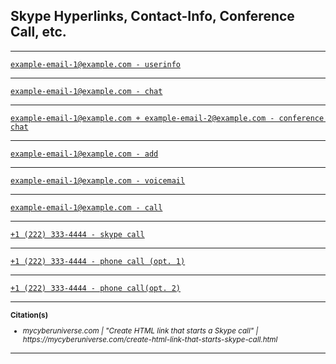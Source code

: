 <!--
	On GitHub:  https://github.com/mcavallo-git/Coding/tree/master/html
-->

<h2>Skype Hyperlinks, Contact-Info, Conference Call, etc.</h2>

<hr />
<pre><code><a href="skype:example-email-1@example.com?userinfo">example-email-1@example.com - userinfo</a></code></pre></code>
<hr />
<pre><code><a href="skype:example-email-1@example.com?chat">example-email-1@example.com - chat</a></code></pre></code>
<hr />
<pre><code><a href="skype:example-email-1@example.com;example-email-2@example.com?chat">example-email-1@example.com + example-email-2@example.com - conference chat</a></code></pre></code>
<hr />
<pre><code><a href="skype:example-email-1@example.com?add">example-email-1@example.com - add</a></code></pre></code>
<hr />
<pre><code><a href="skype:example-email-1@example.com?voicemail">example-email-1@example.com - voicemail</a></code></pre></code>
<hr />
<pre><code><a href="skype:example-email-1@example.com?call">example-email-1@example.com - call</a></code></pre></code>
<hr />
<pre><code><a href="skype:+12223334444?call">+1 (222) 333-4444 - skype call</a></code></pre></code>
<hr />
<pre><code><a href="tel://+12223334444">+1 (222) 333-4444 - phone call (opt. 1)</a></code></pre></code>
<hr />
<pre><code><a href="callto://+12223334444">+1 (222) 333-4444 - phone call(opt. 2)</a></code></pre></code>
<hr />

<sub>
	<div><b>Citation(s)</b></div>
	<ul>
		<li><i>mycyberuniverse.com  |  "Create HTML link that starts a Skype call"  |  https://mycyberuniverse.com/create-html-link-that-starts-skype-call.html</i></li>
	</ul>
</sub>

<hr />
